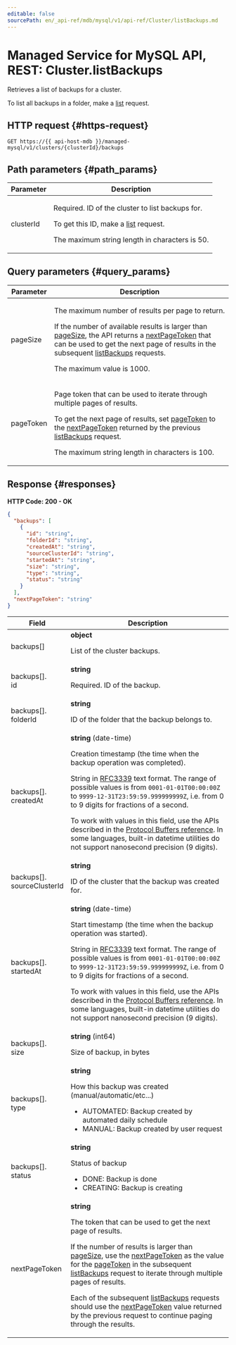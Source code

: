 ```yaml
---
editable: false
sourcePath: en/_api-ref/mdb/mysql/v1/api-ref/Cluster/listBackups.md
---
```


# Managed Service for MySQL API, REST: Cluster.listBackups
Retrieves a list of backups for a cluster.
 
To list all backups in a folder, make a [list](/docs/managed-mysql/api-ref/Backup/list) request.
 
## HTTP request {#https-request}
```
GET https://{{ api-host-mdb }}/managed-mysql/v1/clusters/{clusterId}/backups
```
 
## Path parameters {#path_params}
 
Parameter | Description
--- | ---
clusterId | <p>Required. ID of the cluster to list backups for.</p> <p>To get this ID, make a <a href="/docs/managed-mysql/api-ref/Cluster/list">list</a> request.</p> <p>The maximum string length in characters is 50.</p> 
 
## Query parameters {#query_params}
 
Parameter | Description
--- | ---
pageSize | <p>The maximum number of results per page to return.</p> <p>If the number of available results is larger than <a href="/docs/managed-mysql/api-ref/Cluster/listBackups#query_params">pageSize</a>, the API returns a <a href="/docs/managed-mysql/api-ref/Cluster/listBackups#responses">nextPageToken</a> that can be used to get the next page of results in the subsequent <a href="/docs/managed-mysql/api-ref/Cluster/listBackups">listBackups</a> requests.</p> <p>The maximum value is 1000.</p> 
pageToken | <p>Page token that can be used to iterate through multiple pages of results.</p> <p>To get the next page of results, set <a href="/docs/managed-mysql/api-ref/Cluster/listBackups#query_params">pageToken</a> to the <a href="/docs/managed-mysql/api-ref/Cluster/listBackups#responses">nextPageToken</a> returned by the previous <a href="/docs/managed-mysql/api-ref/Cluster/listBackups">listBackups</a> request.</p> <p>The maximum string length in characters is 100.</p> 
 
## Response {#responses}
**HTTP Code: 200 - OK**

```json 
{
  "backups": [
    {
      "id": "string",
      "folderId": "string",
      "createdAt": "string",
      "sourceClusterId": "string",
      "startedAt": "string",
      "size": "string",
      "type": "string",
      "status": "string"
    }
  ],
  "nextPageToken": "string"
}
```

 
Field | Description
--- | ---
backups[] | **object**<br><p>List of the cluster backups.</p> 
backups[].<br>id | **string**<br><p>Required. ID of the backup.</p> 
backups[].<br>folderId | **string**<br><p>ID of the folder that the backup belongs to.</p> 
backups[].<br>createdAt | **string** (date-time)<br><p>Creation timestamp (the time when the backup operation was completed).</p> <p>String in <a href="https://www.ietf.org/rfc/rfc3339.txt">RFC3339</a> text format. The range of possible values is from ``0001-01-01T00:00:00Z`` to ``9999-12-31T23:59:59.999999999Z``, i.e. from 0 to 9 digits for fractions of a second.</p> <p>To work with values in this field, use the APIs described in the <a href="https://developers.google.com/protocol-buffers/docs/reference/overview">Protocol Buffers reference</a>. In some languages, built-in datetime utilities do not support nanosecond precision (9 digits).</p> 
backups[].<br>sourceClusterId | **string**<br><p>ID of the cluster that the backup was created for.</p> 
backups[].<br>startedAt | **string** (date-time)<br><p>Start timestamp (the time when the backup operation was started).</p> <p>String in <a href="https://www.ietf.org/rfc/rfc3339.txt">RFC3339</a> text format. The range of possible values is from ``0001-01-01T00:00:00Z`` to ``9999-12-31T23:59:59.999999999Z``, i.e. from 0 to 9 digits for fractions of a second.</p> <p>To work with values in this field, use the APIs described in the <a href="https://developers.google.com/protocol-buffers/docs/reference/overview">Protocol Buffers reference</a>. In some languages, built-in datetime utilities do not support nanosecond precision (9 digits).</p> 
backups[].<br>size | **string** (int64)<br><p>Size of backup, in bytes</p> 
backups[].<br>type | **string**<br><p>How this backup was created (manual/automatic/etc...)</p> <ul> <li>AUTOMATED: Backup created by automated daily schedule</li> <li>MANUAL: Backup created by user request</li> </ul> 
backups[].<br>status | **string**<br><p>Status of backup</p> <ul> <li>DONE: Backup is done</li> <li>CREATING: Backup is creating</li> </ul> 
nextPageToken | **string**<br><p>The token that can be used to get the next page of results.</p> <p>If the number of results is larger than <a href="/docs/managed-mysql/api-ref/Cluster/listBackups#query_params">pageSize</a>, use the <a href="/docs/managed-mysql/api-ref/Cluster/listBackups#responses">nextPageToken</a> as the value for the <a href="/docs/managed-mysql/api-ref/Cluster/listBackups#query_params">pageToken</a> in the subsequent <a href="/docs/managed-mysql/api-ref/Cluster/listBackups">listBackups</a> request to iterate through multiple pages of results.</p> <p>Each of the subsequent <a href="/docs/managed-mysql/api-ref/Cluster/listBackups">listBackups</a> requests should use the <a href="/docs/managed-mysql/api-ref/Cluster/listBackups#responses">nextPageToken</a> value returned by the previous request to continue paging through the results.</p> 